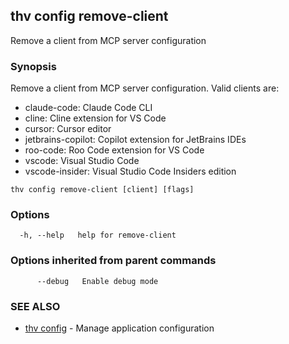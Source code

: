 ## thv config remove-client

Remove a client from MCP server configuration

### Synopsis

Remove a client from MCP server configuration.
Valid clients are:
  - claude-code: Claude Code CLI
  - cline: Cline extension for VS Code
  - cursor: Cursor editor
  - jetbrains-copilot: Copilot extension for JetBrains IDEs
  - roo-code: Roo Code extension for VS Code
  - vscode: Visual Studio Code
  - vscode-insider: Visual Studio Code Insiders edition

```
thv config remove-client [client] [flags]
```

### Options

```
  -h, --help   help for remove-client
```

### Options inherited from parent commands

```
      --debug   Enable debug mode
```

### SEE ALSO

* [thv config](thv_config.md)	 - Manage application configuration

